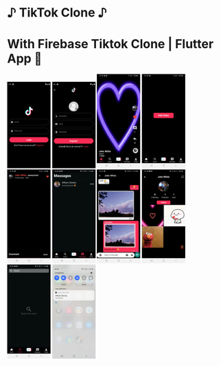 # ♪ TikTok Clone ♪

# With Firebase Tiktok Clone | Flutter App 📱


<p float="left">
  <img src="https://github.com/ElifYu/TikTok-Clone/blob/main/assets/image10.png" width="20%"/>
  <img src="https://github.com/ElifYu/TikTok-Clone/blob/main/assets/image6.png" width="20%"/>
  <img src="https://github.com/ElifYu/TikTok-Clone/blob/main/assets/image4.jpeg" width="20%"/>
    <img src="https://github.com/ElifYu/TikTok-Clone/blob/main/assets/image3.jpeg" width="20%"/>
   <img src="https://github.com/ElifYu/TikTok-Clone/blob/main/assets/image11.jpeg" width="20%"/>
   <img src="https://github.com/ElifYu/TikTok-Clone/blob/main/assets/image2.jpeg" width="20%"/>
    <img src="https://github.com/ElifYu/TikTok-Clone/blob/main/assets/image1.jpeg" width="20%"/>
     <img src="https://github.com/ElifYu/TikTok-Clone/blob/main/assets/image7.jpeg" width="20%"/>
      <img src="https://github.com/ElifYu/TikTok-Clone/blob/main/assets/image9.jpeg" width="20%"/>
        <img src="https://github.com/ElifYu/TikTok-Clone/blob/main/assets/image5.jpeg" width="20%"/>

</p>
